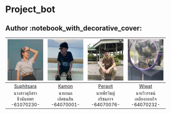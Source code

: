# Project_bot

<h2 id='author'>Author :notebook_with_decorative_cover:</h2>

|<img src="img-member/230.jpg" width="130px" height="130px">|<img src="img-member/001.jpg" width="130px" height="130px">|<img src="img-member/076.jpg" width="130px" height="130px">|<img src="img-member/232.jpg" width="130px" height="130px">|
|:---:|:---:|:---:|:---:|
|[Suphitsara](https://github.com/jinnygym)|[Kamon](https://github.com/fewkamon)|[Peravit](https://github.com/PeravitK)|[Wiwat](https://github.com/xviiivin)|
|นางสาวศุภิสรา<br>ชีวนันทพร<br>-61070230-|นายกมล<br>เลิศธนสิน<br>-64070001-|นายพีรวิชญ์<br>กริชฉกาจ<br>-64070076-|นายวิวรรธน์<br>เหลียงกอบกิจ<br>-64070232-|
